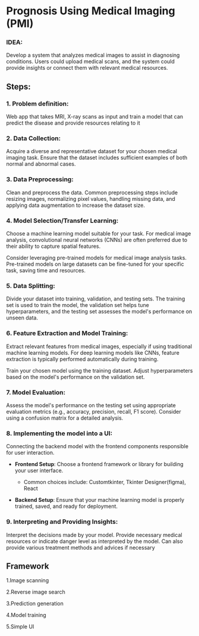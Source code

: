 # Prognosis Using Medical Imaging (PMI)

### IDEA:

Develop a system that analyzes medical images to assist in diagnosing conditions. Users could upload medical scans, and the system could provide insights or connect them with relevant medical resources.

## Steps:

### 1. Problem definition: 

   Web app that takes MRI, X-ray scans as input and train a model that can predict the disease and provide resources relating to  it

### 2. Data Collection:

   Acquire a diverse and representative dataset for your chosen medical imaging task. Ensure that the dataset includes sufficient examples of both normal and abnormal cases.

### 3. Data Preprocessing:

   Clean and preprocess the data. Common preprocessing steps include resizing images, normalizing pixel values, handling missing data, and applying data augmentation to increase the dataset size.

### 4. Model Selection/Transfer Learning:

   Choose a machine learning model suitable for your task. For medical image analysis, convolutional neural networks (CNNs) are often preferred due to their ability to capture spatial features.

   Consider leveraging pre-trained models for medical image analysis tasks. Pre-trained models on large datasets can be fine-tuned for your specific task, saving time and resources.

### 5. Data Splitting:

   Divide your dataset into training, validation, and testing sets. The training set is used to train the model, the validation set helps tune hyperparameters, and the testing set assesses the model's performance on unseen data.

### 6. Feature Extraction and Model Training:

   Extract relevant features from medical images, especially if using traditional machine learning models. For deep learning models like CNNs, feature extraction is typically performed automatically during training.

   Train your chosen model using the training dataset. Adjust hyperparameters based on the model's performance on the validation set.

### 7. Model Evaluation:

   Assess the model's performance on the testing set using appropriate evaluation metrics (e.g., accuracy, precision, recall, F1 score). Consider using a confusion matrix for a detailed analysis.
   
### 8. Implementing the model into a UI: 

   Connecting the backend model with the frontend components responsible for user interaction.

   - **Frontend Setup**: Choose a frontend framework or library for building your user interface.

     - Common choices include: Customtkinter, Tkinter Designer(figma), React
   - **Backend Setup**: Ensure that your machine learning model is properly trained, saved, and ready for deployment. 

### 9. Interpreting  and Providing Insights: 

   Interpret the decisions made by your model. Provide necessary medical resources or indicate danger level as interpreted by the model. Can also provide various treatment methods and advices if necessary 

## Framework

1.Image scanning 

2.Reverse image search 

3.Prediction generation

4.Model training

5.Simple UI
